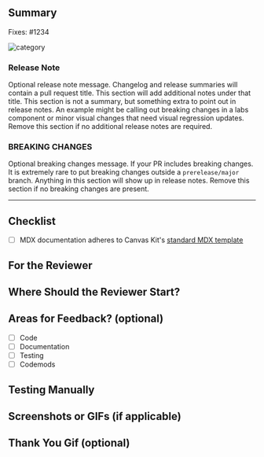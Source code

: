 <!-- Thank you for your pull request, please provide a brief summary of what this introduces (mandatory). Please point out any code that may be non-obvious to reviewers by using in-code comments. -->

## Summary

Fixes: #1234 <!-- For bug fixes, use "Fixes". For new features use "Resolves". This helps link a PR to an issue and will show up in release notes. -->

<!-- Explain the **motivation** for making this change. What existing problem does the pull request solve? Anything in the Summary section will be attached to the squashed commit when this PR is merged. -->

<!-- This is the category in the release notes. Common categories are Components, Infrastructure, and Documentation -->
![category](https://img.shields.io/badge/release_category-Components-blue)

### Release Note
Optional release note message. Changelog and release summaries will contain a pull request title. This section will add additional notes under that title. This section is not a summary, but something extra to point out in release notes. An example might be calling out breaking changes in a labs component or minor visual changes that need visual regression updates. Remove this section if no additional release notes are required.

### BREAKING CHANGES
Optional breaking changes message. If your PR includes breaking changes. It is extremely rare to put breaking changes outside a `prerelease/major` branch. Anything in this section will show up in release notes. Remove this section if no breaking changes are present.

---

## Checklist

- [ ] MDX documentation adheres to Canvas Kit's [standard MDX template](https://github.com/Workday/canvas-kit/discussions/1131)

## For the Reviewer

<!-- Provide a bit of context about what this PR does. -->

## Where Should the Reviewer Start?

<!-- If you were reviewing this PR, where would you want to start?  -->
<!-- e.g. `/modules/react/common/lib/utils/someUtil.ts`  -->

## Areas for Feedback? (optional)

<!-- Do you have any particular areas where you'd like additional focus or feedback from reviewers? -->

- [ ] Code
- [ ] Documentation
- [ ] Testing
- [ ] Codemods

<!-- If you would like to provide more context for where you'd like reviewer feedback, or if there are areas where you specifically do not want feedback, please describe below.  -->
## Testing Manually

<!-- Explain how your reviewer could verify this change  -->

## Screenshots or GIFs (if applicable)

<!-- Does your change affect the UI? If so, please include a screenshot or short gif. -->

## Thank You Gif (optional)

<!-- Share a fun [gif](https://giphy.com) to say thanks to your reviewer! -->
<!-- ![a smiling Shiba Inu typing on a laptop](https://media.giphy.com/media/mCRJDo24UvJMA/giphy.gif) -->
